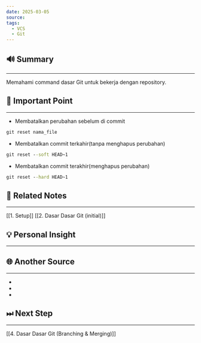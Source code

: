 ```yaml
---
date: 2025-03-05
source: 
tags:
  - VCS
  - Git
---
```

## 🔊 Summary
---
Memahami command dasar Git untuk bekerja dengan repository.

## 📝 Important Point
---
- Membatalkan perubahan sebelum di commit
```cmd
git reset nama_file
```
- Membatalkan commit terkahir(tanpa menghapus perubahan)
```cmd
git reset --soft HEAD~1
```
- Membatalkan commit terakhir(menghapus perubahan)
```cmd
git reset --hard HEAD~1
```

## 📎 Related Notes
---
 [[1. Setup]]
 [[2. Dasar Dasar Git (initial)]] 
## 💡 Personal Insight
---

## 🌐 Another Source
---
- 
- 
- 
## ⏭ Next Step
---
[[4. Dasar Dasar Git (Branching & Merging)]]
